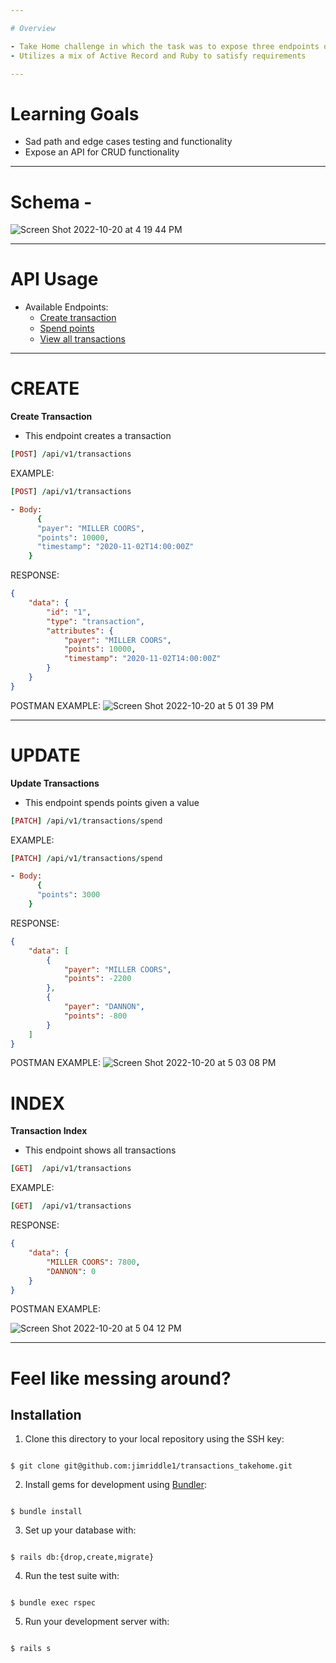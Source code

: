 ```yaml
---

# Overview

- Take Home challenge in which the task was to expose three endpoints of a transaction database
- Utilizes a mix of Active Record and Ruby to satisfy requirements

---
```


# Learning Goals

- Sad path and edge cases testing and functionality
- Expose an API for CRUD functionality

---

# Schema - 

![Screen Shot 2022-10-20 at 4 19 44 PM](https://user-images.githubusercontent.com/99755958/197061503-33b20267-849c-494b-a17f-fd89e185f4eb.png)

---

# API Usage

- Available Endpoints:
  - [Create transaction](#CREATE)
  - [Spend points](#UPDATE)
  - [View all transactions](#INDEX)

---

# CREATE


**Create Transaction**

- This endpoint creates a transaction 
	

``` ruby
[POST] /api/v1/transactions

```

 EXAMPLE:

``` ruby 
[POST] /api/v1/transactions

- Body:
	  {
      "payer": "MILLER COORS",
      "points": 10000,
      "timestamp": "2020-11-02T14:00:00Z"
    }

```

RESPONSE:

```json
{
	"data": {
		"id": "1",
		"type": "transaction",
		"attributes": {
			"payer": "MILLER COORS",
			"points": 10000,
			"timestamp": "2020-11-02T14:00:00Z"
		}
	}
}
```

POSTMAN EXAMPLE: 
![Screen Shot 2022-10-20 at 5 01 39 PM](https://user-images.githubusercontent.com/99755958/197067292-cb1695b9-6c19-4de5-ac0f-9fd16030823b.png)

---

# UPDATE


**Update Transactions**

- This endpoint spends points given a value
	

``` ruby
[PATCH] /api/v1/transactions/spend

```

 EXAMPLE:

``` ruby 
[PATCH] /api/v1/transactions/spend

- Body:
	  {
      "points": 3000
    }

```

RESPONSE:

```json
{
	"data": [
		{
			"payer": "MILLER COORS",
			"points": -2200
		},
		{
			"payer": "DANNON",
			"points": -800
		}
	]
}
```

POSTMAN EXAMPLE: 
![Screen Shot 2022-10-20 at 5 03 08 PM](https://user-images.githubusercontent.com/99755958/197067801-9571d2fa-1ddb-43a3-af1a-b9008f2aae05.png)


# INDEX


**Transaction Index**

- This endpoint shows all transactions
	

``` ruby
[GET]  /api/v1/transactions

```

 EXAMPLE:

``` ruby 
[GET]  /api/v1/transactions

```

RESPONSE:

```json
{
	"data": {
		"MILLER COORS": 7800,
		"DANNON": 0
	}
}
```

POSTMAN EXAMPLE: 

![Screen Shot 2022-10-20 at 5 04 12 PM](https://user-images.githubusercontent.com/99755958/197067871-598edb16-224b-4d0d-85d4-f6fa7092e039.png)

---


# Feel like messing around?


## Installation

1. Clone this directory to your local repository using the SSH key:

```

$ git clone git@github.com:jimriddle1/transactions_takehome.git

```

  

2. Install gems for development using [Bundler](https://bundler.io/guides/using_bundler_in_applications.html#getting-started---installing-bundler-and-bundle-init):

```

$ bundle install

```

  

3. Set up your database with:

```

$ rails db:{drop,create,migrate}

```

  

4. Run the test suite with:

```

$ bundle exec rspec

```

  

5. Run your development server with:

```

$ rails s

```
